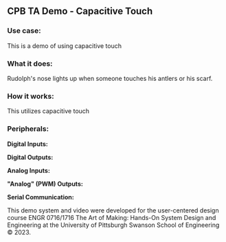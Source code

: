 ## CPB TA Demo - Capacitive Touch

### Use case: 

This is a demo of using capacitive touch

### What it does: 

Rudolph's nose lights up when someone touches his antlers or his scarf.

### How it works:

This utilizes capacitive touch

### Peripherals:

**Digital Inputs:**

**Digital Outputs:**

**Analog Inputs:**

**"Analog" (PWM) Outputs:**

**Serial Communication:**


This demo system and video were developed for the user-centered design course ENGR 0716/1716 The Art of Making: Hands-On System Design and Engineering at the University of Pittsburgh Swanson School of Engineering © 2023.

